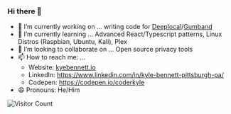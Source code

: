 ### Hi there 👋

- 🔭 I’m currently working on ... writing code for [Deeplocal](https://deeplocal.com)/[Gumband](https://gumband.com)
- 🌱 I’m currently learning ... Advanced React/Typescript patterns, Linux Distros (Raspbian, Ubuntu, Kali), Plex
- 👯 I’m looking to collaborate on ... Open source privacy tools
- 📫 How to reach me: ... 
  - Website: [kyebennett.io](https://kylebennett.io)
  - LinkedIn: https://www.linkedin.com/in/kyle-bennett-pittsburgh-pa/
  - Codepen: https://codepen.io/coderkyle
- 😄 Pronouns: He/Him

![Visitor Count](https://profile-counter.glitch.me/{bennentterprise}/count.svg)
<!--
**BennEntterprise/bennentterprise** is a ✨ _special_ ✨ repository because its `README.md` (this file) appears on your GitHub profile.

Here are some ideas to get you started:

- 🤔 I’m looking for help with ...
- 💬 Ask me about ... 
- ⚡ Fun fact: ...
-->
